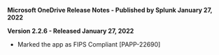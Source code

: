 **Microsoft OneDrive Release Notes - Published by Splunk January 27, 2022**


**Version 2.2.6 - Released January 27, 2022**

* Marked the app as FIPS Compliant [PAPP-22690]